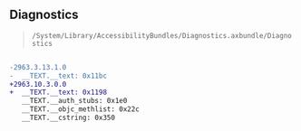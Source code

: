 ## Diagnostics

> `/System/Library/AccessibilityBundles/Diagnostics.axbundle/Diagnostics`

```diff

-2963.3.13.1.0
-  __TEXT.__text: 0x11bc
+2963.10.3.0.0
+  __TEXT.__text: 0x1198
   __TEXT.__auth_stubs: 0x1e0
   __TEXT.__objc_methlist: 0x22c
   __TEXT.__cstring: 0x350

```
